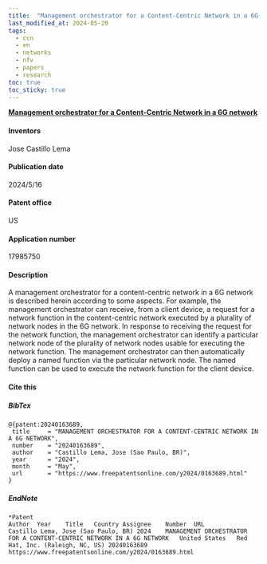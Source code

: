 ```yaml
---
title:  "Management orchestrator for a Content-Centric Network in a 6G network"
last_modified_at: 2024-05-20
tags:
  - ccn
  - en
  - networks
  - nfv
  - papers
  - research
toc: true
toc_sticky: true
---
```


[**Management orchestrator for a Content-Centric Network in a 6G network**](https://www.freepatentsonline.com/y2024/0163689.html)

#### Inventors
Jose Castillo Lema

#### Publication date
2024/5/16

#### Patent office
US

#### Application number
17985750

#### Description
A management orchestrator for a content-centric network in a 6G network is described herein according to some aspects. For example, the management orchestrator can receive, from a client device, a request for a network function in the content-centric network executed by a plurality of network nodes in the 6G network. In response to receiving the request for the network function, the management orchestrator can identify a particular network node of the plurality of network nodes usable for executing the network function. The management orchestrator can then automatically deploy a named function via the particular network node. The named function can be used to execute the network function for the client device.


#### Cite this

##### BibTex

```
@{patent:20240163689,
 title     = "MANAGEMENT ORCHESTRATOR FOR A CONTENT-CENTRIC NETWORK IN A 6G NETWORK",
 number    = "20240163689",
 author    = "Castillo Lema, Jose (Sao Paulo, BR)",
 year      = "2024",
 month     = "May",
 url       = "https://www.freepatentsonline.com/y2024/0163689.html"
}
```


##### EndNote

```
*Patent
Author	Year	Title	Country	Assignee	Number	URL
Castillo Lema, Jose (Sao Paulo, BR)	2024	MANAGEMENT ORCHESTRATOR FOR A CONTENT-CENTRIC NETWORK IN A 6G NETWORK	United States	Red Hat, Inc. (Raleigh, NC, US)	20240163689	https://www.freepatentsonline.com/y2024/0163689.html
```
